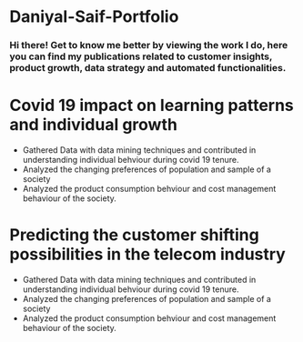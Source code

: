 # Daniyal-Saif-Portfolio
### Hi there! Get to know me better by viewing the work I do, here you can find my publications related to customer insights, product growth, data strategy and automated functionalities.

# Covid 19 impact on learning patterns and individual growth
* Gathered Data with data mining techniques and contributed in understanding individual behviour during covid 19 tenure.
* Analyzed the changing preferences of population and sample of a society 
* Analyzed the product consumption behviour and cost management behaviour of the society.


# Predicting the customer shifting possibilities in the telecom industry 
* Gathered Data with data mining techniques and contributed in understanding individual behviour during covid 19 tenure.
* Analyzed the changing preferences of population and sample of a society 
* Analyzed the product consumption behviour and cost management behaviour of the society.
